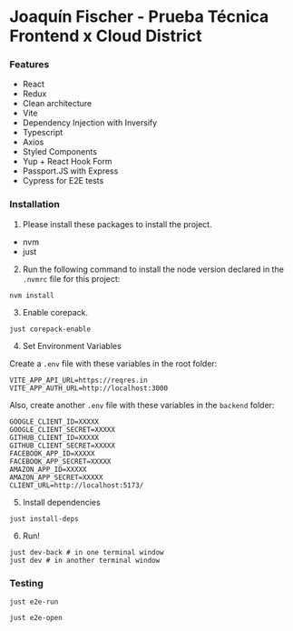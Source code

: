 # Joaquín Fischer - Prueba Técnica Frontend x Cloud District

### Features

- React
- Redux
- Clean architecture
- Vite
- Dependency Injection with Inversify
- Typescript
- Axios
- Styled Components
- Yup + React Hook Form
- Passport.JS with Express
- Cypress for E2E tests


### Installation

1) Please install these packages to install the project.

- nvm
- just

2) Run the following command to install the node version declared in the `.nvmrc`
file for this project:

```shell
nvm install
```

3) Enable corepack.

```shell
just corepack-enable
```

4) Set Environment Variables

Create a `.env` file with these variables in the root folder:

```
VITE_APP_API_URL=https://reqres.in
VITE_APP_AUTH_URL=http://localhost:3000
```
Also, create another `.env` file with these variables in the `backend`  folder:
```
GOOGLE_CLIENT_ID=XXXXX
GOOGLE_CLIENT_SECRET=XXXXX
GITHUB_CLIENT_ID=XXXXX
GITHUB_CLIENT_SECRET=XXXXX
FACEBOOK_APP_ID=XXXXX
FACEBOOK_APP_SECRET=XXXXX
AMAZON_APP_ID=XXXXX
AMAZON_APP_SECRET=XXXXX
CLIENT_URL=http://localhost:5173/
```

5) Install dependencies

```shell
just install-deps
```

6) Run!

```shell
just dev-back # in one terminal window
just dev # in another terminal window
```

### Testing
```shell
just e2e-run
```
```shell
just e2e-open
```
